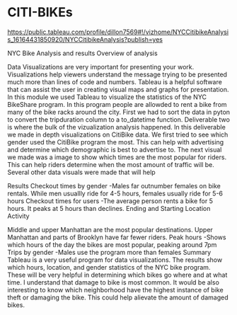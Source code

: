 # CITI-BIKEs

https://public.tableau.com/profile/dillon7569#!/vizhome/NYCCitibikeAnalysis_16164431850920/NYCCitibikeAnalysis?publish=yes

NYC Bike Analysis and results Overview of analysis

Data Visualizations are very important for presenting your work. Visualizations help viewers understand the message trying to be presented much more than lines of code and numbers. Tableau is a helpful software that can assist the user in creating visual maps and graphs for presentation. In this module we used Tableau to visualize the statistics of the NYC BikeShare program. In this program people are allowded to rent a bike from many of the bike racks around the city. First we had to sort the data in pyton to convert the tripduration column to a to_datetime function. Deliverable two is where the bulk of the vizualization analysis happened. In this deliverable we made in depth visualizations on CitiBike data. We first tried to see which gender used the CitiBike program the most. This can help with advertising and determine which demographic is best to advertise to. The next visual we made was a image to show which times are the most popular for riders. This can help riders determine when the most amount of traffic will be. Several other data visuals were made that will help

Results Checkout times by gender -Males far outnumber females on bike rentals. While men usuallly ride for 4-5 hours, females usually ride for 5-6 hours Checkout times for users -The average person rents a bike for 5 hours. It peaks at 5 hours than declines. Ending and Starting Location Activity

Middle and upper Manhattan are the most popular destinations. Upper Manhattan and parts of Brooklyn have far fewer riders. Peak hours -Shows which hours of the day the bikes are most popular, peaking around 7pm Trips by gender -Males use the program more than females
Summary Tableau is a very useful program for data visualizations. The results show which hours, location, and gender statistics of the NYC bike program. These will be very helpful in determining which bikes go where and at what time. I understand that damage to bike is most common. It would be also interesting to know which neighborhood have the highest instance of bike theft or damaging the bike. This could help alievate the amount of damaged bikes.
